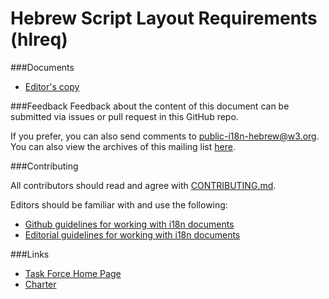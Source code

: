 # Hebrew Script Layout Requirements (hlreq)

###Documents
- [Editor's copy](tbd)

###Feedback
Feedback about the content of this document can be submitted via issues or pull request in this GitHub repo.

If you prefer, you can also send comments to [public-i18n-hebrew@w3.org](mailto:public-i18n-hebrew-request@w3.org). You can also view the archives of this mailing list [here](tbd).

###Contributing

All contributors should read and agree with [CONTRIBUTING.md](https://github.com/w3c/hlreq/blob/gh-pages/CONTRIBUTING.md).

Editors should be familiar with and use the following:

- [Github guidelines for working with i18n documents](http://w3c.github.io/i18n-activity/guidelines/github)
- [Editorial guidelines for working with i18n documents](http://w3c.github.io/i18n-activity/guidelines/editing)

###Links
- [Task Force Home Page](https://w3c.github.io/i18n-activity/hlreq/)
- [Charter](https://www.w3.org/International/groups/hebrew-layout/charter.html)
